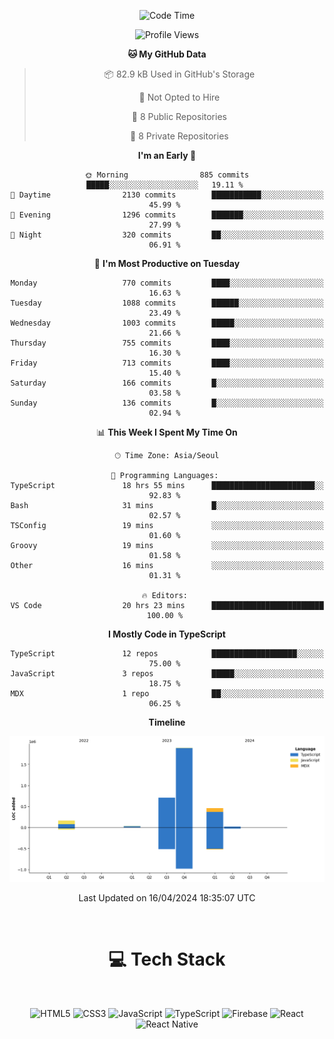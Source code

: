 <div align="center">

  <!--START_SECTION:waka-->
![Code Time](http://img.shields.io/badge/Code%20Time-819%20hrs%2023%20mins-blue)

![Profile Views](http://img.shields.io/badge/Profile%20Views-1-blue)

**🐱 My GitHub Data** 

> 📦 82.9 kB Used in GitHub's Storage 
 > 
> 🚫 Not Opted to Hire
 > 
> 📜 8 Public Repositories 
 > 
> 🔑 8 Private Repositories 
 > 
**I'm an Early 🐤** 

```text
🌞 Morning                885 commits         █████░░░░░░░░░░░░░░░░░░░░   19.11 % 
🌆 Daytime                2130 commits        ███████████░░░░░░░░░░░░░░   45.99 % 
🌃 Evening                1296 commits        ███████░░░░░░░░░░░░░░░░░░   27.99 % 
🌙 Night                  320 commits         ██░░░░░░░░░░░░░░░░░░░░░░░   06.91 % 
```
📅 **I'm Most Productive on Tuesday** 

```text
Monday                   770 commits         ████░░░░░░░░░░░░░░░░░░░░░   16.63 % 
Tuesday                  1088 commits        ██████░░░░░░░░░░░░░░░░░░░   23.49 % 
Wednesday                1003 commits        █████░░░░░░░░░░░░░░░░░░░░   21.66 % 
Thursday                 755 commits         ████░░░░░░░░░░░░░░░░░░░░░   16.30 % 
Friday                   713 commits         ████░░░░░░░░░░░░░░░░░░░░░   15.40 % 
Saturday                 166 commits         █░░░░░░░░░░░░░░░░░░░░░░░░   03.58 % 
Sunday                   136 commits         █░░░░░░░░░░░░░░░░░░░░░░░░   02.94 % 
```


📊 **This Week I Spent My Time On** 

```text
🕑︎ Time Zone: Asia/Seoul

💬 Programming Languages: 
TypeScript               18 hrs 55 mins      ███████████████████████░░   92.83 % 
Bash                     31 mins             █░░░░░░░░░░░░░░░░░░░░░░░░   02.57 % 
TSConfig                 19 mins             ░░░░░░░░░░░░░░░░░░░░░░░░░   01.60 % 
Groovy                   19 mins             ░░░░░░░░░░░░░░░░░░░░░░░░░   01.58 % 
Other                    16 mins             ░░░░░░░░░░░░░░░░░░░░░░░░░   01.31 % 

🔥 Editors: 
VS Code                  20 hrs 23 mins      █████████████████████████   100.00 % 
```

**I Mostly Code in TypeScript** 

```text
TypeScript               12 repos            ███████████████████░░░░░░   75.00 % 
JavaScript               3 repos             █████░░░░░░░░░░░░░░░░░░░░   18.75 % 
MDX                      1 repo              ██░░░░░░░░░░░░░░░░░░░░░░░   06.25 % 
```



**Timeline**

![Lines of Code chart](https://raw.githubusercontent.com/SONGDAM/SONGDAM/master/assets/bar_graph.png)


 Last Updated on 16/04/2024 18:35:07 UTC
<!--END_SECTION:waka-->

  
 <br>
  
# 💻 Tech Stack
  
</div>

</br>

<div align="center">

   ![HTML5](https://img.shields.io/badge/html5-%23E34F26.svg?style=for-the-badge&logo=html5&logoColor=white) ![CSS3](https://img.shields.io/badge/css3-%231572B6.svg?style=for-the-badge&logo=css3&logoColor=white) ![JavaScript](https://img.shields.io/badge/javascript-%23323330.svg?style=for-the-badge&logo=javascript&logoColor=%23F7DF1E) 
 ![TypeScript](https://img.shields.io/badge/typescript-%23007ACC.svg?style=for-the-badge&logo=typescript&logoColor=white)
  ![Firebase](https://img.shields.io/badge/firebase-%23039BE5.svg?style=for-the-badge&logo=firebase) 
 ![React](https://img.shields.io/badge/react-%2320232a.svg?style=for-the-badge&logo=react&logoColor=%2361DAFB) ![React Native](https://img.shields.io/badge/react_native-%2320232a.svg?style=for-the-badge&logo=react&logoColor=%2361DAFB) 

 
</div>
